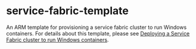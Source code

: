 # service-fabric-template
An ARM template for provisioning a service fabric cluster to run Windows containers.
For details about this template, please see [Deploying a Service Fabric cluster to run Windows containers](https://blog.himorpheus.com/2018/05/21/deploying-a-service-fabric-cluster-to-run-windows-containers/).
